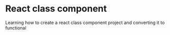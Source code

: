 # React class component

Learning how to create a react class component project and converting it to functional